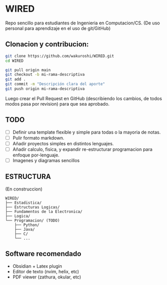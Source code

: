 # WIRED
Repo sencillo para estudiantes de Ingenieria en Computacion/CS. (De uso personal para aprendizaje en el uso de git/GitHub)

## Clonacion y contribucion:

```bash
git clone https://github.com/wakuroshi/WIRED.git
cd WIRED
```
```bash
git pull origin main 
git checkout -b mi-rama-descriptiva
git add .
git commit -m "Descripción clara del aporte"
git push origin mi-rama-descriptiva
```
Luego crear el Pull Request en GitHub (describiendo los cambios, de todos modos pasa por revision) para que sea aprobado.

## TODO
- [ ] Definir una template flexible y simple para todas o la mayoria de notas.
- [ ] Pulir formato markdown.
- [ ] Añadir proyectos simples en distintos lenguajes.
- [ ] Añadir calculo, fisica, y expandir re-estructurar programacion para enfoque por-lenguaje.
- [ ] Imagenes y diagramas sencillos

## ESTRUCTURA
(En construccion)

```plaintext
WIRED/
├── Estadistica/
├── Estructuras Logicas/
├── Fundamentos de la Electronica/
├── Logica/
└── Programacion/ (TODO)
    ├── Python/
    ├── Java/
    ├── C/
    └── ...
```

## Software recomendado
- Obsidian + Latex plugin 
- Editor de texto (nvim, helix, etc)
- PDF viewer (zathura, okular, etc)
